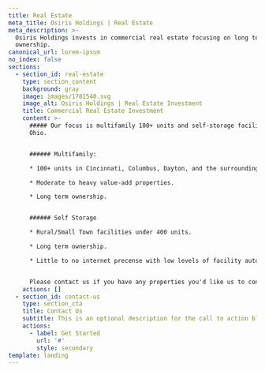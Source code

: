 ```yaml
---
title: Real Estate
meta_title: Osiris Holdings | Real Estate
meta_description: >-
  Osiris Holdings invests in commercial real estate focusing on long term
  ownership.
canonical_url: lorem-ipsum
no_index: false
sections:
  - section_id: real-estate
    type: section_content
    background: gray
    image: images/1781540.svg
    image_alt: Osiris Holdings | Real Estate Investment
    title: Commercial Real Estate Investment
    content: >-
      ##### Our focus is multifamily 100+ units and self-storage facilities in
      Ohio. 


      ###### Multifamily:

      * 100+ units in Cincinnati, Columbus, Dayton, and the surrounding areas. 

      * Moderate to heavy value-add properties. 

      * Long term ownership. 


      ###### Self Storage

      * Rural/Small Town facilities under 400 units.

      * Long term ownership.

      * Little to no internet precense with low levels of facility automation.


      Please contact us if you have any properties you'd like us to consider.
    actions: []
  - section_id: contact-us
    type: section_cta
    title: Contact Us
    subtitle: This is an optional description for the call to action block.
    actions:
      - label: Get Started
        url: '#'
        style: secondary
template: landing
---
```

